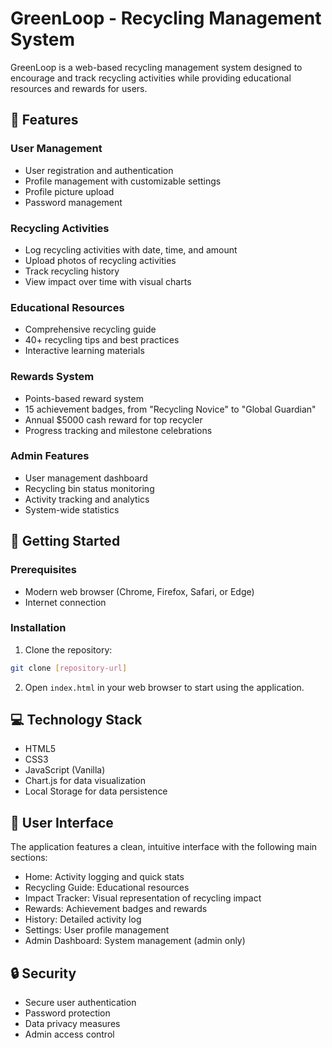 # GreenLoop - Recycling Management System

GreenLoop is a web-based recycling management system designed to encourage and track recycling activities while providing educational resources and rewards for users.

## 🌟 Features

### User Management
- User registration and authentication
- Profile management with customizable settings
- Profile picture upload
- Password management

### Recycling Activities
- Log recycling activities with date, time, and amount
- Upload photos of recycling activities
- Track recycling history
- View impact over time with visual charts

### Educational Resources
- Comprehensive recycling guide
- 40+ recycling tips and best practices
- Interactive learning materials

### Rewards System
- Points-based reward system
- 15 achievement badges, from "Recycling Novice" to "Global Guardian"
- Annual $5000 cash reward for top recycler
- Progress tracking and milestone celebrations

### Admin Features
- User management dashboard
- Recycling bin status monitoring
- Activity tracking and analytics
- System-wide statistics

## 🚀 Getting Started

### Prerequisites
- Modern web browser (Chrome, Firefox, Safari, or Edge)
- Internet connection

### Installation
1. Clone the repository:
```bash
git clone [repository-url]
```

2. Open `index.html` in your web browser to start using the application.

## 💻 Technology Stack
- HTML5
- CSS3
- JavaScript (Vanilla)
- Chart.js for data visualization
- Local Storage for data persistence

## 📱 User Interface

The application features a clean, intuitive interface with the following main sections:
- Home: Activity logging and quick stats
- Recycling Guide: Educational resources
- Impact Tracker: Visual representation of recycling impact
- Rewards: Achievement badges and rewards
- History: Detailed activity log
- Settings: User profile management
- Admin Dashboard: System management (admin only)

## 🔒 Security
- Secure user authentication
- Password protection
- Data privacy measures
- Admin access control
